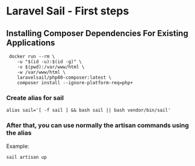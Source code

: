# Laravel Sail - First steps
## Installing Composer Dependencies For Existing Applications

```
 docker run --rm \
    -u "$(id -u):$(id -g)" \
    -v $(pwd):/var/www/html \
    -w /var/www/html \
    laravelsail/php80-composer:latest \
    composer install --ignore-platform-req=php+
```

### Create alias for sail
 
```
alias sail='[ -f sail ] && bash sail || bash vendor/bin/sail'
```
### After that, you can use normally the artisan commands using the alias

Example: 
```
sail artisan up
```
